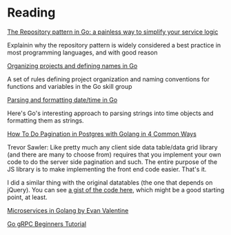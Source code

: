 
# Reading 

[The Repository pattern in Go: a painless way to simplify your service logic](https://threedots.tech/post/repository-pattern-in-go/)

Explainin why the repository pattern is widely considered a best practice in most  programming languages, and with good reason

[Organizing projects and defining names in Go](https://medium.com/inside-picpay/organizing-projects-and-defining-names-in-go-7f0eab45375d)

A set of rules defining project organization and naming conventions for functions and variables in the Go skill group

[Parsing and formatting date/time in Go](https://www.pauladamsmith.com/blog/2011/05/go_time.html)

Here's Go's interesting approach to parsing strings into time objects and formatting them as strings.

[How To Do Pagination in Postgres with Golang in 4 Common Ways](https://medium.easyread.co/how-to-do-pagination-in-postgres-with-golang-in-4-common-ways-12365b9fb528) 

Trevor Sawler: Like pretty much any client side data table/data grid library (and there are many to choose from) requires that you implement your own code to do the server side pagination and such. The entire purpose of the JS library is to make implementing the front end code easier. That's it.

I did a similar thing with the original datatables (the one that depends on jQuery). You can see [a gist of the code here](https://gist.github.com/tsawler/0b46ff84ef774eb381581550111c53cf), which might be a good starting point, at least.



[Microservices in Golang by Evan Valentine](https://web.archive.org/web/20200612085536/https://ewanvalentine.io/microservices-in-golang-part-1/) 

[Go gRPC Beginners Tutorial](https://tutorialedge.net/golang/go-grpc-beginners-tutorial/)